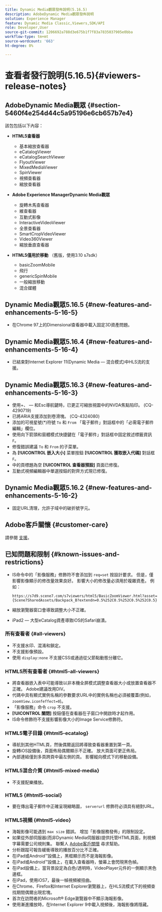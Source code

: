 ```yaml
---
title: Dynamic Media觀眾發佈說明(5.16.5)
description: AdobeDynamic Media觀眾發佈說明
solution: Experience Manager
feature: Dynamic Media Classic,Viewers,SDK/API
role: Developer,User
source-git-commit: 1206692a788d3e675b1f7f83a7835037905e0bba
workflow-type: tm+mt
source-wordcount: '663'
ht-degree: 0%

---
```


# 查看者發行說明(5.16.5){#viewers-release-notes}

<!-- Updated March 03, 2022 for the 5.16.5 release. Contact is Deepa Gupta-->

<!-- hide: yes
hidefromtoc: yes-->

<!-- robots: noindex
googlebot: noindex -->

## AdobeDynamic Media觀眾 {#section-5460f4e254d44c5a95196e6cb657b7e4}

該包包括以下內容：

* **HTML5查看器**

   * 基本縮放查看器
   * eCatalogViewer
   * eCatalogSearchViewer
   * FlyoutViewer
   * MixedMediaViewer
   * SpinViewer
   * 視頻查看器
   * 縮放查看器

* **Adobe Experience ManagerDynamic Media觀眾**

   * 旋轉木馬查看器
   * 維查看器
   * 互動式影像
   * InteractiveVideoViewer
   * 全景查看器
   * SmartCropVideoViewer
   * Video360Viewer
   * 縮放垂直查看器

* **HTML5僅用於移動** （舊版，使用3.10 s7sdk）

   * basicZoomMobile
   * 飛行
   * genericSpinMobile
   * 一般縮放移動
   * 混合媒體


## Dynamic Media觀眾5.16.5 {#new-features-and-enhancements-5-16-5}

* 在Chrome 97上的Dimensional查看器中載入固定3D資產問題。

## Dynamic Media觀眾5.16.4 {#new-features-and-enhancements-5-16-4}

* 已結束對Internet Explorer 11(Dynamic Media — 混合模式)中HLS流的支援。

## Dynamic Media觀眾5.16.3 {#new-features-and-enhancements-5-16-3}

* 使用+、 — 和Esc導航鍵時，已更正可縮放視圖中的NVDA焦點陷印。 (CQ-4290719)
* 已將ARIA支援添加到卷滑塊。 (CQ-4324080)
* 添加的可視星號(*)符號 `To` 和 `From` 「電子郵件」對話框中的「必需電子郵件編輯」欄位。 <!-- (CQ-4290935) -->
* 使用向下箭頭和窗體模式快捷鍵在「電子郵件」對話框中固定敘述標籤資訊 `F`。 <!-- (CQ-4290934) -->
* 修復錯誤建議 `To` 和 `From` 的子菜單。 <!-- (CQ-4290930) -->
* 為 **[!UICONTROL 嵌入大小]** 菜單按鈕 **[!UICONTROL 獲取嵌入代碼]** 對話框 `F`。 <!-- (CQ-4290929) -->
* 中的頁標題為空 **[!UICONTROL 查看器預設]** 頁面已修復。 <!-- (CQ-4290936) -->
* 互動式視頻編輯器中單選按鈕的對齊方式現已修復。 <!-- (CQ-4330159) -->

## Dynamic Media觀眾5.16.2 {#new-features-and-enhancements-5-16-2}

* 固定URL清理，允許子域中的破折號字元。 <!-- (CQ-4327691) -->

## Adobe客戶關懷 {#customer-care}

請參閱 [支援](https://experienceleague.adobe.com/docs/dynamic-media-classic/using/intro/support.html#intro)。

## 已知問題和限制 {#known-issues-and-restrictions}

* IS命令中的「影像服務」修飾符不會添加到 `req=set` 按設計要求。 但是，僅影響影像顯示的修改量效果良好。 影響大小的修改量必須用於複雜資產。 例如：

   `https://s7d9.scene7.com/s7viewers/html5/BasicZoomViewer.html?asset= {Scene7SharedAssets/Backpack_B?extendn=0.5%252C0.5%252C0.5%252C0.5}`

* 縮放瀏覽器窗口會導致調整大小不正確。
* iPad2 — 大型eCatalog資產導致iOS的Safari崩潰。

### 所有查看者 {#all-viewers}

* 不支援水印、混淆和鎖定。
* 不支援影像預設。
* 使用 `display:none` 不支援CSS或通過從父節點動態分離它。

### HTML5所有查看者 {#html5-all-viewers}

* 將查看器嵌入表中可能導致以非本機全屏模式調整查看器大小或放置查看器不正確。 Adobe建議改用DIV。
* 代碼中具有顯式實例名稱的參數要求URL中的實例名稱也必須被覆蓋(例如， `zoomView.iconfeffect=0`)。
* 「影像服務」命令 `crop` 不支援。
* **[!UICONTROL 關閉]** 按鈕僅在查看器在子窗口中開啟時才起作用。
* IS命令修飾符不支援影響影像大小的Image Service修飾符。

### HTML5電子目錄 {#html5-ecatalog}

* 導航到其他HTML頁，然後偶爾返回將導致查看器重置到第一頁。
* 旋轉iOS設備後，頁面佈局偶爾顯示不正確。 放大頁面可更正佈局。
* 內部連結僅到多頁跨頁中最左側的頁。 影響縱向模式下的移動設備。

### HTML5混合介質 {#html5-mixed-media}

* 不支援配樂播放。

### HTML5 {#html5-social}

* 要在傳出電子郵件中正確呈現縮略圖， `serverurl` 修飾符必須具有絕對URL。

### HTML5視頻 {#html5-video}

* 海報影像可能遇到 `max size` 錯誤。 增加「影像服務發佈」的限制設定。
* 如果從外部伺服器(而非Dynamic Media伺服器)提供托管HTML頁面，則視頻字幕需要公司規則集。 聯繫人 [Adobe客戶關懷](https://experienceleague.adobe.com/docs/dynamic-media-classic/using/intro/support.html#intro) 尋求幫助。
* 分析跟蹤可報告緩衝導致的播放百分比不正確。
* 在iPad或Android™設備上，黑框顯示而不是海報影像。
* 在iPad或Android™設備上，在載入查看器時，螢幕上會閃現黑色幀。
* 在iPad設備上，當背景設定為白色/透明時，VideoPlayer元件的一側顯示黑色邊框。
* 在iPad，使用iOS7，最後一幀視頻被扭曲。
* 在Chrome、Firefox和Internet Explorer瀏覽器上，在HLS流模式下的視頻查找期間偶爾出現宏塊。
* 首次在訪問者的Microsoft® Edge瀏覽器中不顯示海報影像。
* 使用漸進播放時，在Internet Explorer 9中載入視頻後，海報影像將隱藏。
